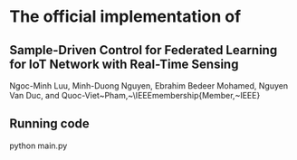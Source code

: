 # The official implementation of 
## Sample-Driven Control for Federated Learning for IoT Network with Real-Time Sensing 
Ngoc-Minh Luu, Minh-Duong Nguyen, Ebrahim Bedeer Mohamed, Nguyen Van Duc, and Quoc-Viet~Pham,~\IEEEmembership{Member,~IEEE}

## Running code
python main.py 
